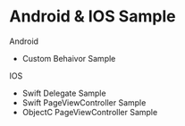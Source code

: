 # Android & IOS Sample

Android
 - Custom Behaivor Sample

IOS
 - Swift Delegate Sample
 - Swift PageViewController Sample
 - ObjectC PageViewController Sample
